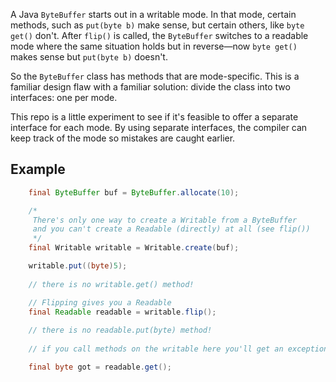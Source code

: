 A Java `ByteBuffer` starts out in a writable mode. In that mode, certain methods, such as `put(byte b)` make sense, but certain others, like `byte get()` don't. After `flip()` is called, the `ByteBuffer` switches to a readable mode where the same situation holds but in reverse—now `byte get()` makes sense but `put(byte b)` doesn't.

So the `ByteBuffer` class has methods that are mode-specific. This is a familiar design flaw with a familiar solution: divide the class into two interfaces: one per mode.

This repo is a little experiment to see if it's feasible to offer a separate interface for each mode. By using separate interfaces, the compiler can keep track of the mode so mistakes are caught earlier.

## Example

```java
    final ByteBuffer buf = ByteBuffer.allocate(10);

    /*
     There's only one way to create a Writable from a ByteBuffer
     and you can't create a Readable (directly) at all (see flip())
     */
    final Writable writable = Writable.create(buf);

    writable.put((byte)5);
    
    // there is no writable.get() method!

    // Flipping gives you a Readable
    final Readable readable = writable.flip();
    
    // there is no readable.put(byte) method!
    
    // if you call methods on the writable here you'll get an exception!

    final byte got = readable.get();
```